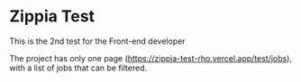 # Zippia Test
This is the 2nd test for the Front-end developer

The project has only one page (https://zippia-test-rho.vercel.app/test/jobs), with a list of jobs that can be filtered.
